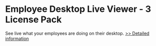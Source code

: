 # Employee Desktop Live Viewer - 3 License Pack
See live what your employees are doing on their desktop.
[>> Detailed information](https://secure.element5.com/esales/product.html?productid=300376175&affiliateid=200057808)